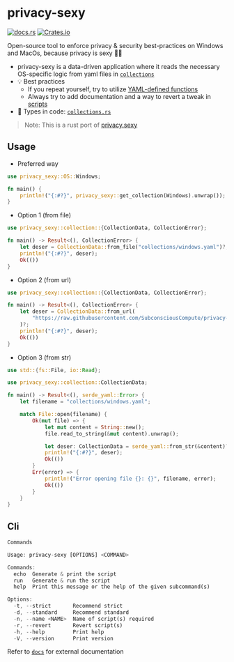 # privacy-sexy

[![docs.rs](https://img.shields.io/docsrs/privacy-sexy?style=flat-square)](https://docs.rs/privacy-sexy/latest/privacy_sexy/)
[![Crates.io](https://img.shields.io/crates/v/privacy-sexy?style=flat-square)](https://crates.io/crates/privacy-sexy)

Open-source tool to enforce privacy & security best-practices on Windows and MacOs, because privacy is sexy 🍑🍆

- privacy-sexy is a data-driven application where it reads the necessary OS-specific logic from
  yaml files in [`collections`](collections)
- 💡 Best practices
  - If you repeat yourself, try to utilize [YAML-defined functions](FunctionData)
  - Always try to add documentation and a way to revert a tweak in [scripts](ScriptData)
- 📖 Types in code: [`collections.rs`](src/collection.rs)

> Note: This is a rust port of [privacy.sexy](https://github.com/undergroundwires/privacy.sexy)

## Usage

- Preferred way
```rust
use privacy_sexy::OS::Windows;

fn main() {
    println!("{:#?}", privacy_sexy::get_collection(Windows).unwrap());
}
```

- Option 1 (from file)
```rust
use privacy_sexy::collection::{CollectionData, CollectionError};

fn main() -> Result<(), CollectionError> {
    let deser = CollectionData::from_file("collections/windows.yaml")?;
    println!("{:#?}", deser);
    Ok(())
}
```

- Option 2 (from url)
```rust
use privacy_sexy::collection::{CollectionData, CollectionError};

fn main() -> Result<(), CollectionError> {
    let deser = CollectionData::from_url(
        "https://raw.githubusercontent.com/SubconsciousCompute/privacy-sexy-rs/master/collections/macos.yaml",
    )?;
    println!("{:#?}", deser);
    Ok(())
}
```

- Option 3 (from str)
```rust
use std::{fs::File, io::Read};

use privacy_sexy::collection::CollectionData;

fn main() -> Result<(), serde_yaml::Error> {
    let filename = "collections/windows.yaml";

    match File::open(filename) {
        Ok(mut file) => {
            let mut content = String::new();
            file.read_to_string(&mut content).unwrap();

            let deser: CollectionData = serde_yaml::from_str(&content)?;
            println!("{:#?}", deser);
            Ok(())
        }
        Err(error) => {
            println!("Error opening file {}: {}", filename, error);
            Ok(())
        }
    }
}
```

## Cli

```rust
Commands

Usage: privacy-sexy [OPTIONS] <COMMAND>

Commands:
  echo  Generate & print the script
  run   Generate & run the script
  help  Print this message or the help of the given subcommand(s)

Options:
  -t, --strict       Recommend strict
  -d, --standard     Recommend standard
  -n, --name <NAME>  Name of script(s) required
  -r, --revert       Revert script(s)
  -h, --help         Print help
  -V, --version      Print version
```

Refer to [`docs`](https://github.com/undergroundwires/privacy.sexy/tree/master/docs) for external documentation